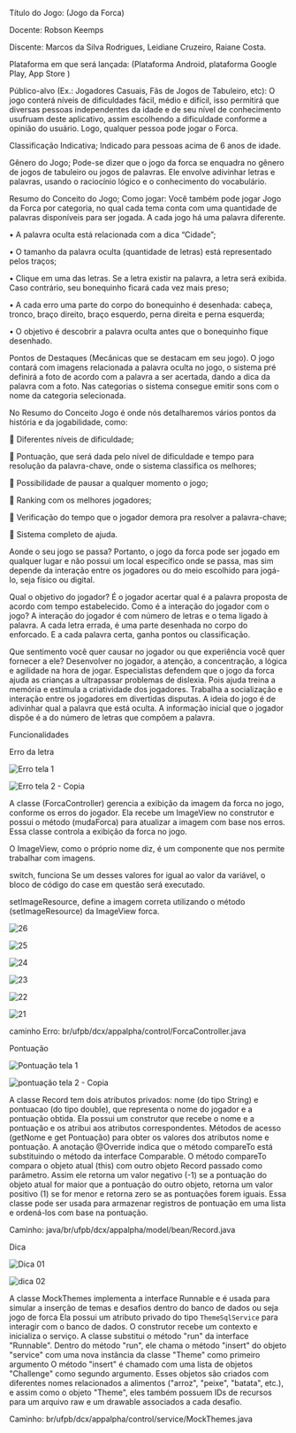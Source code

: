 Título do Jogo: (Jogo da Forca)

Docente: Robson Keemps

Discente: Marcos da Silva Rodrigues, Leidiane Cruzeiro, Raiane Costa.

Plataforma em que será lançada:
(Plataforma Android, plataforma Google Play, App Store )

Público-alvo (Ex.: Jogadores Casuais, Fãs de Jogos de Tabuleiro, etc):
O jogo conterá níveis de dificuldades fácil, médio e difícil, isso permitirá que
diversas pessoas independentes da idade e de seu nível de conhecimento usufruam
deste aplicativo, assim escolhendo a dificuldade conforme a opinião do usuário.
 Logo, qualquer pessoa pode jogar o Forca.
 
Classificação Indicativa;
Indicado para pessoas acima de 6 anos de idade.

Gênero do Jogo;
Pode-se dizer que o jogo da forca se enquadra no gênero de jogos de
tabuleiro ou jogos de palavras. Ele envolve adivinhar letras e palavras, usando o
raciocínio lógico e o conhecimento do vocabulário.

Resumo do Conceito do Jogo;
Como jogar:
Você também pode jogar Jogo da Forca por categoria, no qual cada tema
conta com uma quantidade de palavras disponíveis para ser jogada. A cada jogo há
uma palavra diferente.

• A palavra oculta está relacionada com a dica “Cidade”;

• O tamanho da palavra oculta (quantidade de letras) está representado pelos
traços;

• Clique em uma das letras. Se a letra existir na palavra, a letra será exibida.
Caso contrário, seu bonequinho ficará cada vez mais preso;

• A cada erro uma parte do corpo do bonequinho é desenhada: cabeça, tronco,
braço direito, braço esquerdo, perna direita e perna esquerda;

• O objetivo é descobrir a palavra oculta antes que o bonequinho fique
desenhado.

Pontos de Destaques (Mecânicas que se destacam em seu jogo).
O jogo contará com imagens relacionada a palavra oculta no jogo, o sistema
pré definirá a foto de acordo com a palavra a ser acertada, dando a dica da palavra
com a foto.
Nas categorias o sistema consegue emitir sons com o nome da categoria
selecionada.

No Resumo do Conceito Jogo é onde nós detalharemos vários pontos da
história e da jogabilidade, como:

 Diferentes níveis de dificuldade;

 Pontuação, que será dada pelo nível de dificuldade e tempo para resolução da
palavra-chave, onde o sistema classifica os melhores;

 Possibilidade de pausar a qualquer momento o jogo;

 Ranking com os melhores jogadores;

 Verificação do tempo que o jogador demora pra resolver a palavra-chave;

 Sistema completo de ajuda.

Aonde o seu jogo se passa?
Portanto, o jogo da forca pode ser jogado em qualquer lugar e não possui um
local específico onde se passa, mas sim depende da interação entre os jogadores
ou do meio escolhido para jogá-lo, seja físico ou digital.

 Qual o objetivo do jogador?
É o jogador acertar qual é a palavra proposta de acordo com tempo estabelecido.
Como é a interação do jogador com o jogo?
A interação do jogador é com número de letras e o tema ligado à palavra. A
cada letra errada, é uma parte desenhada no corpo do enforcado. E a cada palavra
certa, ganha pontos ou classificação.

 Que sentimento você quer causar no jogador ou que experiência você quer
fornecer a ele?
Desenvolver no jogador, a atenção, a concentração, a lógica e agilidade na
hora de jogar. Especialistas defendem que o jogo da forca ajuda as crianças a
ultrapassar problemas de dislexia. Pois ajuda treina a memória e estimula a
criatividade dos jogadores. Trabalha a socialização e interação entre os jogadores
em divertidas disputas. A ideia do jogo é de adivinhar qual a palavra que está oculta.
A informação inicial que o jogador dispõe é a do número de letras que compõem a
palavra.


Funcionalidades

Erro da letra

![Erro tela 1](https://github.com/marcosdasilvarodrigues/Jogo-Android-Studio/assets/105816659/89380153-e8fc-45d7-89d3-1db4ebdc34ac)

![Erro tela 2 - Copia](https://github.com/marcosdasilvarodrigues/Jogo-Android-Studio/assets/105816659/177900ea-dff9-46e1-b67f-134d895a62d7)

A classe (ForcaController) gerencia a exibição da imagem da forca no jogo, conforme os erros do jogador. Ela recebe um ImageView no construtor e possui o método (mudaForca) para atualizar a imagem com base nos erros. Essa classe controla a exibição da forca no jogo.

O ImageView, como o próprio nome diz, é um componente que nos permite trabalhar com imagens.

switch, funciona Se um desses valores for igual ao valor da variável, o bloco de código do case em questão será executado.

setImageResource, define a imagem correta utilizando o método (setImageResource) da ImageView forca.



![26](https://github.com/marcosdasilvarodrigues/Jogo-Android-Studio/assets/105816659/c0265668-d36b-4041-902b-c7eb01f2f919)

![25](https://github.com/marcosdasilvarodrigues/Jogo-Android-Studio/assets/105816659/2501fa8b-6c4e-48fb-9b6d-d527347674d5)

![24](https://github.com/marcosdasilvarodrigues/Jogo-Android-Studio/assets/105816659/ae7d307c-2227-4234-b4c5-2f0aa3361d05)

![23](https://github.com/marcosdasilvarodrigues/Jogo-Android-Studio/assets/105816659/2d03194e-f512-4be0-8226-ad245084b603)

![22](https://github.com/marcosdasilvarodrigues/Jogo-Android-Studio/assets/105816659/135fec3c-9922-4092-a5e3-76408fc1e55d)

![21](https://github.com/marcosdasilvarodrigues/Jogo-Android-Studio/assets/105816659/203f8428-2f6f-4623-b8da-542f338e5341)



caminho Erro: br/ufpb/dcx/appalpha/control/ForcaController.java





Pontuação

![Pontuação tela 1](https://github.com/marcosdasilvarodrigues/Jogo-Android-Studio/assets/105816659/e59dae50-6fb3-4340-8a3c-22690fd101f1)



![pontuação tela 2 - Copia](https://github.com/marcosdasilvarodrigues/Jogo-Android-Studio/assets/105816659/40e47aab-a123-40a0-8647-623426ce79fe)

A classe Record tem dois atributos privados: nome (do tipo String) e pontuacao (do tipo double),
que representa o nome do jogador e a pontuação obtida. Ela possui um construtor que recebe o nome e a pontuação e os atribui aos atributos correspondentes.
Métodos de acesso (getNome e get Pontuação) para obter os valores dos atributos nome e pontuação.
A anotação @Override indica que o método compareTo está substituindo o método da interface Comparable.
O método compareTo compara o objeto atual (this) com outro objeto Record passado como parâmetro. Assim ele retorna um valor negativo (-1) se a pontuação do objeto atual for maior que a pontuação do outro objeto, retorna um valor positivo (1) se for menor e retorna zero se as pontuações forem iguais. Essa classe pode ser usada para armazenar registros de pontuação em uma lista e ordená-los com base na pontuação.

Caminho: java/br/ufpb/dcx/appalpha/model/bean/Record.java







Dica




![Dica 01](https://github.com/marcosdasilvarodrigues/Jogo-Android-Studio/assets/105816659/81e40465-7fc2-4efd-acb8-1b2323c530ef)




![dica 02](https://github.com/marcosdasilvarodrigues/Jogo-Android-Studio/assets/105816659/7c7f7463-7e0a-4131-927f-1edcbe1822c8)

A classe MockThemes implementa a interface Runnable e é usada para simular a inserção de temas e desafios dentro do banco de dados ou seja jogo de forca
Ela possui um atributo privado do tipo `ThemeSqlService` para interagir com o banco de dados.
O construtor recebe um contexto e inicializa o serviço.
A classe substitui o método "run" da interface "Runnable". Dentro do método "run", ele chama o método "insert" do objeto "service" com uma nova instância da classe "Theme" como primeiro argumento
O método "insert" é chamado com uma lista de objetos "Challenge" como segundo argumento.
Esses objetos são criados com diferentes nomes relacionados a alimentos ("arroz", "peixe", "batata", etc.), e assim como o objeto "Theme", eles também possuem IDs de recursos para um arquivo raw e um drawable associados a cada desafio.



Caminho: br/ufpb/dcx/appalpha/control/service/MockThemes.java







